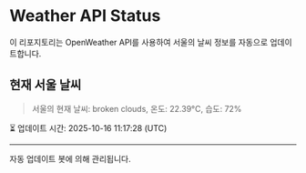 
# Weather API Status

이 리포지토리는 OpenWeather API를 사용하여 서울의 날씨 정보를 자동으로 업데이트합니다.

## 현재 서울 날씨
> 서울의 현재 날씨: broken clouds, 온도: 22.39°C, 습도: 72%

⏳ 업데이트 시간: 2025-10-16 11:17:28 (UTC)

---
자동 업데이트 봇에 의해 관리됩니다.
